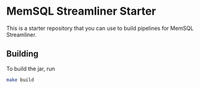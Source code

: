 MemSQL Streamliner Starter
==========================

This is a starter repository that you can use to build pipelines for MemSQL Streamliner. 

Building
--------

To build the jar, run
```bash
make build
```
